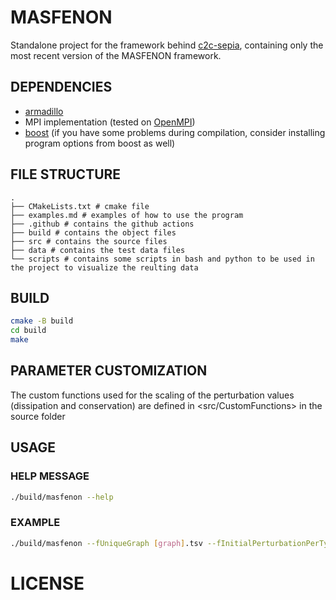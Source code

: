 # MASFENON
Standalone project for the framework behind [c2c-sepia](https://github.com/josura/c2c-sepia), containing only the most recent version of the MASFENON framework.

## DEPENDENCIES
- [armadillo](https://arma.sourceforge.net/)
- MPI implementation (tested on [OpenMPI](https://www.open-mpi.org))
- [boost](https://www.boost.org/) (if you have some problems during compilation, consider installing program options from boost as well)

## FILE STRUCTURE
```shell
.
├── CMakeLists.txt # cmake file
├── examples.md # examples of how to use the program
├── .github # contains the github actions
├── build # contains the object files
├── src # contains the source files
├── data # contains the test data files
└── scripts # contains some scripts in bash and python to be used in the project to visualize the reulting data
```

## BUILD
```bash
cmake -B build
cd build
make
```


## PARAMETER CUSTOMIZATION
The custom functions used for the scaling of the perturbation values (dissipation and conservation) are defined in <src/CustomFunctions> in the source folder


## USAGE
### HELP MESSAGE
```bash
./build/masfenon --help
```

### EXAMPLE
```bash
./build/masfenon --fUniqueGraph [graph].tsv --fInitialPerturbationPerType [matrix].tsv --typeInteractionFolder [typesInteractionFolder]
```

# LICENSE
